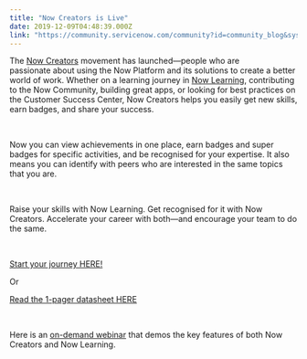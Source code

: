 ```yaml
---
title: "Now Creators is Live"
date: 2019-12-09T04:48:39.000Z
link: "https://community.servicenow.com/community?id=community_blog&sys_id=f2e4f06adba1c01023f4a345ca961981"
---
```

<div>
<p>The <a href="https://www.servicenow.com/now-creators.html" target="_blank" rel="noopener noreferrer nofollow">Now Creators</a> movement has launched—people who are passionate about using the Now Platform and its solutions to create a better world of work. Whether on a learning journey in <a href="https://nowlearning.service-now.com/lxp" target="_blank" rel="noopener noreferrer nofollow">Now Learning</a>, contributing to the Now Community, building great apps, or looking for best practices on the Customer Success Center, Now Creators helps you easily get new skills, earn badges, and share your success. </p>
<p> </p>
</div>
<div>
<p>Now you can view achievements in one place, earn badges and super badges for specific activities, and be recognised for your expertise. It also means you can identify with peers who are interested in the same topics that you are. </p>
<p> </p>
</div>
<div>
<p>Raise your skills with Now Learning. Get recognised for it with Now Creators. Accelerate your career with both—and encourage your team to do the same. </p>
<p> </p>
</div>
<div>
<p><a href="https://www.servicenow.com/now-creators.html" target="_blank" rel="noopener noreferrer nofollow">Start your journey HERE!</a> </p>
<p>Or</p>
<p><a href="http://hsview.servicenow.com/viewer/5ded7d8866bbaa6d6a9b7fcc" target="_blank" rel="noopener noreferrer nofollow">Read the 1-pager datasheet HERE</a></p>
<p> </p>
</div>
<div>
<p>Here is an <a href="https://onlinexperiences.com/scripts/Server.nxp?LASCmd&#61;L:0&amp;AI&#61;1&amp;InitialDisplay&#61;1&amp;ShowKey&#61;73232&amp;ClientBrowser&#61;0" target="_blank" rel="noopener noreferrer nofollow">on-demand webinar</a> that demos the key features of both Now Creators and Now Learning.  </p>
</div>